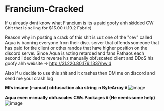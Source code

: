 # Francium-Cracked
If u already dont know what Francium is its a paid goofy ahh skidded CW Shit that is selling for $15.00 (1.19.2 Fabric)

Reason why im posting a crack of this shit is cuz one of the "dev" called Aqua is banning everyone from their disc. server that offends someone that has paid for the client or other randos that have higher position on the discord server. Since Aqua is acting retarded and fans Pathaos each second i decided to reverse his manually obfuscated client and DDoS his goofy ahh website ->  http://31.220.80.176:1337/hwid

Also if u decide to use this shit and it crashes then DM me on discord and send me your crash log

**Mfs insane (manual) obfuscation aka string in ByteArray 💀**
![image](https://github.com/3000IQPlay/Francium-Cracked/assets/75604883/27947aca-f557-492d-93fd-881eec646bd5)

**Aqua even manually obfuscates CWs Packages 💀 (He needs some help)**
![image](https://github.com/3000IQPlay/Francium-Cracked/assets/75604883/a482c62a-a517-4b48-a307-244c933f5d7f)
